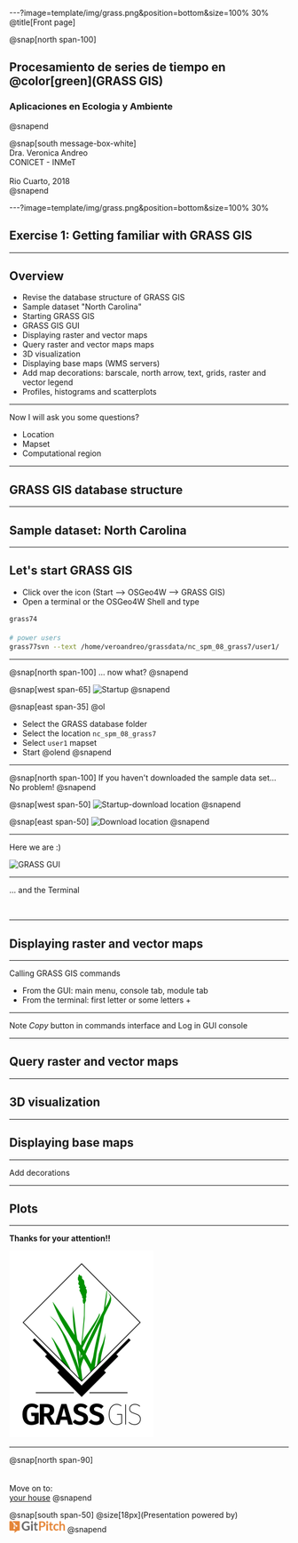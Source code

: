---?image=template/img/grass.png&position=bottom&size=100% 30%
@title[Front page]

@snap[north span-100]
<br>
<h2>Procesamiento de series de tiempo en @color[green](GRASS GIS)</h2>
<h3>Aplicaciones en Ecologia y Ambiente</h3>
@snapend

@snap[south message-box-white]
<br>Dra. Veronica Andreo<br>CONICET - INMeT<br><br>Rio Cuarto, 2018<br>
@snapend

---?image=template/img/grass.png&position=bottom&size=100% 30%

## Exercise 1: Getting familiar with GRASS GIS

---

## Overview

- Revise the database structure of GRASS GIS 
- Sample dataset "North Carolina"
- Starting GRASS GIS
- GRASS GIS GUI
- Displaying raster and vector maps
- Query raster and vector maps maps
- 3D visualization
- Displaying base maps (WMS servers)
- Add map decorations: barscale, north arrow, text, grids, raster and vector legend
- Profiles, histograms and scatterplots 


<!--- 
See: https://apps.mundialis.de/workshops/osgeo_ireland2017/presentations/

crear location y mapset, import vector y raster data, display a vector over a WMS
https://www.mundialis.de/en/ows-mundialis/
--->

---

Now I will ask you some questions? 
- Location
- Mapset
- Computational region

<!--- copy slides or link to presentation --->

---

## GRASS GIS database structure

---

## Sample dataset: North Carolina

---

## Let's start GRASS GIS

- Click over the icon (Start --> OSGeo4W --> GRASS GIS)
- Open a terminal or the OSGeo4W Shell and type

```bash
grass74

# power users
grass77svn --text /home/veroandreo/grassdata/nc_spm_08_grass7/user1/
```

---

@snap[north span-100]
... now what?
@snapend

@snap[west span-65]
![Startup]("assets/img/start_screen3.png")
@snapend

@snap[east span-35]
@ol
- Select the GRASS database folder
- Select the location `nc_spm_08_grass7`
- Select `user1` mapset
- Start
@olend
@snapend

---

@snap[north span-100]
If you haven't downloaded the sample data set... No problem!
@snapend

@snap[west span-50]
![Startup-download location]("assets/img/download_location_button.png")
@snapend

@snap[east span-50]
![Download location]("assets/img/download_location.png")
@snapend

---

Here we are :)

![GRASS GUI]()

---

... and the Terminal

![]()

---

## Displaying raster and vector maps

---

Calling GRASS GIS commands

- From the GUI: main menu, console tab, module tab
- From the terminal: first letter or some letters + <tab><tab>

---

Note *Copy* button in commands interface and Log in GUI console

---

## Query raster and vector maps


---

## 3D visualization


---

## Displaying base maps

---

Add decorations

---

## Plots

---

**Thanks for your attention!!**

![GRASS GIS logo](assets/img/grass_logo_alphab.png)

---

@snap[north span-90]
<br><br><br>
Move on to: 
<br>
[your house]()
@snapend

@snap[south span-50]
@size[18px](Presentation powered by)
<br>
<a href="https://gitpitch.com/">
<img src="assets/img/gitpitch_logo.png" width="20%"></a>
@snapend

